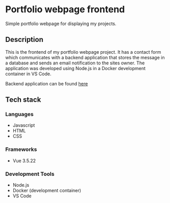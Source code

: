 # Portfolio webpage frontend

Simple portfolio webpage for displaying my projects.

## Description

This is the frontend of my portfolio webpage project. It has a contact form which communicates with a backend application that stores the message in a database and sends an email notification to the sites owner. The application was developed using Node.js in a Docker development container in VS Code.

Backend application can be found [here](https://github.com/pbhaggblom/cv-webpage-backend)

## Tech stack

### Languages

* Javascript
* HTML
* CSS

### Frameworks

* Vue 3.5.22

### Development Tools

* Node.js
* Docker (development container)
* VS Code
